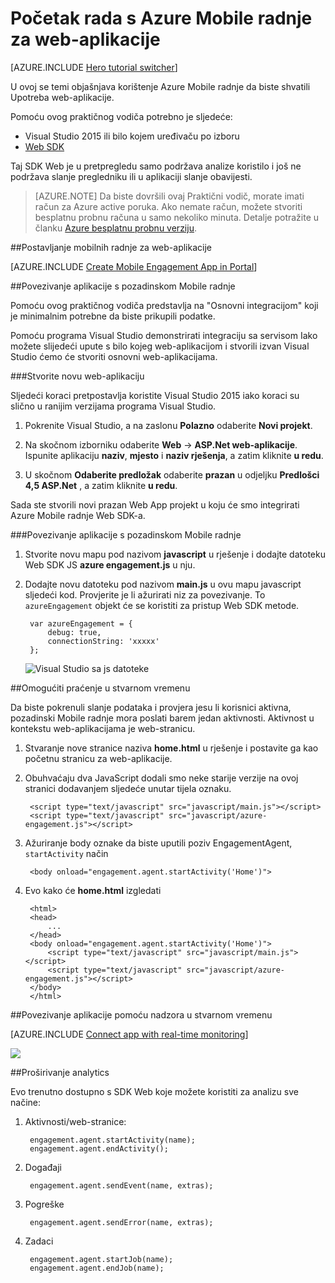 <properties
    pageTitle="Početak rada s Azure Mobile radnje za web-aplikacije | Microsoft Azure"
    description="Saznajte kako koristiti Azure Mobile radnje analize i automatske obavijesti o web-aplikacijama."
    services="mobile-engagement"
    documentationCenter="Mobile"
    authors="piyushjo"
    manager="erikre"
    editor="" />

<tags
    ms.service="mobile-engagement"
    ms.workload="mobile"
    ms.tgt_pltfrm="na"
    ms.devlang="js"
    ms.topic="hero-article"
    ms.date="06/01/2016"
    ms.author="piyushjo" />

# <a name="get-started-with-azure-mobile-engagement-for-web-apps"></a>Početak rada s Azure Mobile radnje za web-aplikacije

[AZURE.INCLUDE [Hero tutorial switcher](../../includes/mobile-engagement-hero-tutorial-switcher.md)]

U ovoj se temi objašnjava korištenje Azure Mobile radnje da biste shvatili Upotreba web-aplikacije.

Pomoću ovog praktičnog vodiča potrebno je sljedeće:

+ Visual Studio 2015 ili bilo kojem uređivaču po izboru
+ [Web SDK](http://aka.ms/P7b453) 

Taj SDK Web je u pretpregledu samo podržava analize koristilo i još ne podržava slanje pregledniku ili u aplikaciji slanje obavijesti. 

> [AZURE.NOTE] Da biste dovršili ovaj Praktični vodič, morate imati račun za Azure active poruka. Ako nemate račun, možete stvoriti besplatnu probnu računa u samo nekoliko minuta. Detalje potražite u članku [Azure besplatnu probnu verziju](https://azure.microsoft.com/pricing/free-trial/?WT.mc_id=A0E0E5C02&amp;returnurl=http%3A%2F%2Fazure.microsoft.com%2Fen-us%2Fdocumentation%2Farticles%2Fmobile-engagement-web-app-get-started).

##<a name="setup-mobile-engagement-for-your-web-app"></a>Postavljanje mobilnih radnje za web-aplikacije

[AZURE.INCLUDE [Create Mobile Engagement App in Portal](../../includes/mobile-engagement-create-app-in-portal-new.md)]

##<a id="connecting-app"></a>Povezivanje aplikacije s pozadinskom Mobile radnje

Pomoću ovog praktičnog vodiča predstavlja na "Osnovni integracijom" koji je minimalnim potrebne da biste prikupili podatke.

Pomoću programa Visual Studio demonstrirati integraciju sa servisom Iako možete slijedeći upute s bilo kojeg web-aplikacijom i stvorili izvan Visual Studio ćemo će stvoriti osnovni web-aplikacijama. 

###<a name="create-a-new-web-app"></a>Stvorite novu web-aplikaciju

Sljedeći koraci pretpostavlja koristite Visual Studio 2015 iako koraci su slično u ranijim verzijama programa Visual Studio. 

1. Pokrenite Visual Studio, a na zaslonu **Polazno** odaberite **Novi projekt**.

2. Na skočnom izborniku odaberite **Web** -> **ASP.Net web-aplikacije**. Ispunite aplikaciju **naziv**, **mjesto** i **naziv rješenja**, a zatim kliknite **u redu**.

3. U skočnom **Odaberite predložak** odaberite **prazan** u odjeljku **Predlošci 4,5 ASP.Net** , a zatim kliknite **u redu**. 

Sada ste stvorili novi prazan Web App projekt u koju će smo integrirati Azure Mobile radnje Web SDK-a.

###<a name="connect-your-app-to-mobile-engagement-backend"></a>Povezivanje aplikacije s pozadinskom Mobile radnje

1. Stvorite novu mapu pod nazivom **javascript** u rješenje i dodajte datoteku Web SDK JS **azure engagement.js** u nju. 

2. Dodajte novu datoteku pod nazivom **main.js** u ovu mapu javascript sljedeći kod. Provjerite je li ažurirati niz za povezivanje. To `azureEngagement` objekt će se koristiti za pristup Web SDK metode. 

        var azureEngagement = {
            debug: true,
            connectionString: 'xxxxx'
        };

    ![Visual Studio sa js datoteke][1]

##<a name="enable-real-time-monitoring"></a>Omogućiti praćenje u stvarnom vremenu

Da biste pokrenuli slanje podataka i provjera jesu li korisnici aktivna, pozadinski Mobile radnje mora poslati barem jedan aktivnosti. Aktivnost u kontekstu web-aplikacijama je web-stranicu. 

1. Stvaranje nove stranice naziva **home.html** u rješenje i postavite ga kao početnu stranicu za web-aplikacije. 
2. Obuhvaćaju dva JavaScript dodali smo neke starije verzije na ovoj stranici dodavanjem sljedeće unutar tijela oznaku. 

        <script type="text/javascript" src="javascript/main.js"></script>
        <script type="text/javascript" src="javascript/azure-engagement.js"></script>

3. Ažuriranje body oznake da biste uputili poziv EngagementAgent, `startActivity` način
        
        <body onload="engagement.agent.startActivity('Home')">

4. Evo kako će **home.html** izgledati
        
        <html>
        <head>
            ...
        </head>
        <body onload="engagement.agent.startActivity('Home')">
            <script type="text/javascript" src="javascript/main.js"></script>
            <script type="text/javascript" src="javascript/azure-engagement.js"></script>
        </body>
        </html>

##<a name="connect-app-with-real-time-monitoring"></a>Povezivanje aplikacije pomoću nadzora u stvarnom vremenu

[AZURE.INCLUDE [Connect app with real-time monitoring](../../includes/mobile-engagement-connect-app-with-monitor.md)]

![][2]

##<a name="extend-analytics"></a>Proširivanje analytics

Evo trenutno dostupno s SDK Web koje možete koristiti za analizu sve načine:

1. Aktivnosti/web-stranice:

        engagement.agent.startActivity(name);
        engagement.agent.endActivity();

2. Događaji
        
        engagement.agent.sendEvent(name, extras);

3. Pogreške

        engagement.agent.sendError(name, extras);

4. Zadaci

        engagement.agent.startJob(name);
        engagement.agent.endJob(name);

<!-- Images. -->
[1]: ./media/mobile-engagement-web-app-get-started/visual-studio-solution-js.png
[2]: ./media/mobile-engagement-web-app-get-started/session.png

